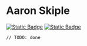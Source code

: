 # Aaron Skiple

[<img alt="Static Badge" src="https://img.shields.io/badge/skipleam-black?style=for-the-badge&logo=github">](https://github.com/skipleam)
[<img alt="Static Badge" src="https://img.shields.io/badge/skipleam-%236364ff?style=for-the-badge&logo=mastodon&logoColor=white">](https://mastodon.social/@skipleam)


```
// TODO: done
```
